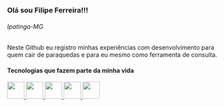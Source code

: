 ### Olá sou Filipe Ferreira!!! 
###### Ipatinga-MG

Neste Github eu registro minhas experiências com desenvolvimento para quem cair de paraquedas  e para eu mesmo como ferramenta de consulta.


  #### Tecnologias que fazem parte da minha vida
 <div align="left">
    <a href="https://github.com/Lipe1994">
    <img height="40em" src="https://cdn.jsdelivr.net/gh/devicons/devicon/icons/dotnetcore/dotnetcore-original.svg" />
    <img height="40em" src="https://cdn.jsdelivr.net/gh/devicons/devicon/icons/javascript/javascript-original.svg" />
    <img height="40em" src="https://cdn.jsdelivr.net/gh/devicons/devicon/icons/angularjs/angularjs-original.svg" />
    <img height="40em" src="https://cdn.jsdelivr.net/gh/devicons/devicon/icons/flutter/flutter-original.svg" />
    <img height="40em" src="https://cdn.jsdelivr.net/gh/devicons/devicon/icons/azure/azure-original.svg" />  
 </div>
